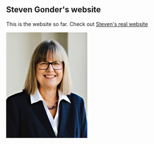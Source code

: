 ## Steven Gonder's website

This is the website so far. Check out [Steven's real website](www.stevengonder.com)

![myimage](DS1.jpg)
